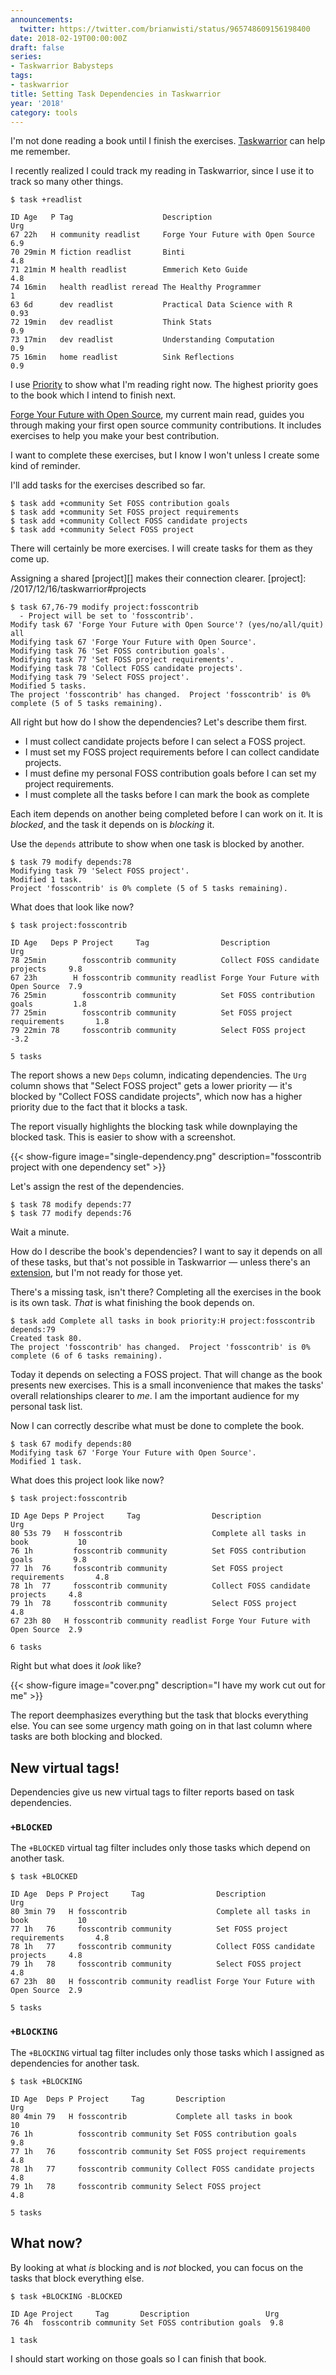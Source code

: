 ```yaml
---
announcements:
  twitter: https://twitter.com/brianwisti/status/965748609156198400
date: 2018-02-19T00:00:00Z
draft: false
series:
- Taskwarrior Babysteps
tags:
- taskwarrior
title: Setting Task Dependencies in Taskwarrior
year: '2018'
category: tools
---
```



I'm not done reading a book until I finish the exercises. [Taskwarrior][] can help me remember.

[Taskwarrior]: https://taskwarrior.org/
<!-- TEASER_END -->

I recently realized I could track my reading in Taskwarrior, since I use it to track so many other things.

    $ task +readlist

    ID Age   P Tag                    Description                        Urg 
    67 22h   H community readlist     Forge Your Future with Open Source  6.9
    70 29min M fiction readlist       Binti                               4.8
    71 21min M health readlist        Emmerich Keto Guide                 4.8
    74 16min   health readlist reread The Healthy Programmer                1
    63 6d      dev readlist           Practical Data Science with R      0.93
    72 19min   dev readlist           Think Stats                         0.9
    73 17min   dev readlist           Understanding Computation           0.9
    75 16min   home readlist          Sink Reflections                    0.9

I use [Priority][] to show what I'm reading right now. The highest priority goes to the book which I
intend to finish next.

[Priority]: /2017/12/25/taskwarrior-priorities

[Forge Your Future with Open Source]: https://pragprog.com/book/vbopens/forge-your-future-with-open-source

[Forge Your Future with Open Source][], my current main read, guides you through making your first
open source community contributions. It includes exercises to help you make your best contribution. 

I want to complete these exercises, but I know I won't unless I create some kind of reminder. 

I'll add tasks for the exercises described so far.

    $ task add +community Set FOSS contribution goals
    $ task add +community Set FOSS project requirements
    $ task add +community Collect FOSS candidate projects
    $ task add +community Select FOSS project

There will certainly be more exercises. I will create tasks for them as they come up.

Assigning a shared [project][] makes their connection clearer.
[project]: /2017/12/16/taskwarrior#projects

    $ task 67,76-79 modify project:fosscontrib
      - Project will be set to 'fosscontrib'.
    Modify task 67 'Forge Your Future with Open Source'? (yes/no/all/quit) all
    Modifying task 67 'Forge Your Future with Open Source'.
    Modifying task 76 'Set FOSS contribution goals'.
    Modifying task 77 'Set FOSS project requirements'.
    Modifying task 78 'Collect FOSS candidate projects'.
    Modifying task 79 'Select FOSS project'.
    Modified 5 tasks.
    The project 'fosscontrib' has changed.  Project 'fosscontrib' is 0% complete (5 of 5 tasks remaining).

All right but how do I show the dependencies? Let's describe them first.

* I must collect candidate projects before I can select a FOSS project.
* I must set my FOSS project requirements before I can collect candidate projects.
* I must define my personal FOSS contribution goals before I can set my project requirements.
* I must complete all the tasks before I can mark the book as complete

Each item depends on another being completed before I can work on it. It is *blocked*, and the task it depends
on is *blocking* it.

Use the `depends` attribute to show when one task is blocked by another.

    $ task 79 modify depends:78    
    Modifying task 79 'Select FOSS project'.
    Modified 1 task.
    Project 'fosscontrib' is 0% complete (5 of 5 tasks remaining).

What does that look like now?

    $ task project:fosscontrib

    ID Age   Deps P Project     Tag                Description                        Urg 
    78 25min        fosscontrib community          Collect FOSS candidate projects     9.8
    67 23h        H fosscontrib community readlist Forge Your Future with Open Source  7.9
    76 25min        fosscontrib community          Set FOSS contribution goals         1.8
    77 25min        fosscontrib community          Set FOSS project requirements       1.8
    79 22min 78     fosscontrib community          Select FOSS project                -3.2

    5 tasks


The report shows a new `Deps` column, indicating dependencies. The `Urg` column shows that "Select FOSS
project" gets a lower priority — it's blocked by "Collect FOSS candidate projects", which now has a higher
priority due to the fact that it blocks a task.

The report visually highlights the blocking task while downplaying the blocked task. This is easier to show
with a screenshot.

{{< show-figure image="single-dependency.png"
  description="fosscontrib project with one dependency set" >}}

Let's assign the rest of the dependencies.

    $ task 78 modify depends:77
    $ task 77 modify depends:76

Wait a minute.

How do I describe the book's dependencies? I want to say it depends on all of
these tasks, but that's not possible in Taskwarrior — unless there's an [extension][],
but I'm not ready for those yet.

[extension]: https://taskwarrior.org/tools/

There's a missing task, isn't there? Completing all the exercises in the book is its own task. *That* is
what finishing the book depends on. 

    $ task add Complete all tasks in book priority:H project:fosscontrib depends:79
    Created task 80.
    The project 'fosscontrib' has changed.  Project 'fosscontrib' is 0% complete (6 of 6 tasks remaining).

Today it depends on selecting a FOSS project. That will change as the book presents new exercises. This is a
small inconvenience that makes the tasks' overall relationships clearer to *me*. I am the important audience
for my personal task list.

Now I can correctly describe what must be done to complete the book.

    $ task 67 modify depends:80
    Modifying task 67 'Forge Your Future with Open Source'.
    Modified 1 task.

What does this project look like now?

    $ task project:fosscontrib

    ID Age Deps P Project     Tag                Description                        Urg 
    80 53s 79   H fosscontrib                    Complete all tasks in book           10
    76 1h         fosscontrib community          Set FOSS contribution goals         9.8
    77 1h  76     fosscontrib community          Set FOSS project requirements       4.8
    78 1h  77     fosscontrib community          Collect FOSS candidate projects     4.8
    79 1h  78     fosscontrib community          Select FOSS project                 4.8
    67 23h 80   H fosscontrib community readlist Forge Your Future with Open Source  2.9

    6 tasks

Right but what does it *look* like?

{{< show-figure image="cover.png" description="I have my work cut out for me" >}}

The report deemphasizes everything but the task that blocks everything else. You can see some urgency math going
on in that last column where tasks are both blocking and blocked.

## New virtual tags!

Dependencies give us new virtual tags to filter reports based on task dependencies.

### `+BLOCKED`

The `+BLOCKED` virtual tag filter includes only those tasks which depend on another task.

    $ task +BLOCKED                

    ID Age  Deps P Project     Tag                Description                        Urg 
    80 3min 79   H fosscontrib                    Complete all tasks in book           10
    77 1h   76     fosscontrib community          Set FOSS project requirements       4.8
    78 1h   77     fosscontrib community          Collect FOSS candidate projects     4.8
    79 1h   78     fosscontrib community          Select FOSS project                 4.8
    67 23h  80   H fosscontrib community readlist Forge Your Future with Open Source  2.9

    5 tasks

### `+BLOCKING`

The `+BLOCKING` virtual tag filter includes only those tasks which I assigned as dependencies for another
task.

    $ task +BLOCKING

    ID Age  Deps P Project     Tag       Description                     Urg 
    80 4min 79   H fosscontrib           Complete all tasks in book        10
    76 1h          fosscontrib community Set FOSS contribution goals      9.8
    77 1h   76     fosscontrib community Set FOSS project requirements    4.8
    78 1h   77     fosscontrib community Collect FOSS candidate projects  4.8
    79 1h   78     fosscontrib community Select FOSS project              4.8

    5 tasks

## What now?

By looking at what *is* blocking and is *not* blocked, you can focus on the tasks that block everything else.

    $ task +BLOCKING -BLOCKED

    ID Age Project     Tag       Description                 Urg 
    76 4h  fosscontrib community Set FOSS contribution goals  9.8

    1 task

I should start working on those goals so I can finish that book.

